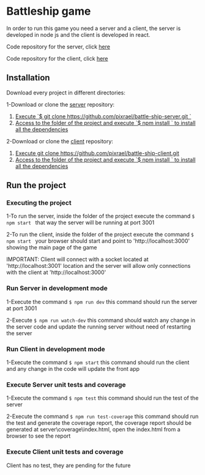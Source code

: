 # Battleship game

In order to run this game you need a server and a client, the server is developed in node js and the client is developed in react.

Code repository for the server, click [here](https://github.com/pixrael/battle-ship-server)

Code repository for the client, click [here](https://github.com/pixrael/battle-ship-client)

## Installation

Download every project in different directories:

1-Download or clone the [server](https://github.com/pixrael/battle-ship-server) repository:
<ol>
    <li><a href="#usage">Execute `$ git clone https://github.com/pixrael/battle-ship-server.git `</a></li>
    <li><a href="#roadmap">Access to the folder of the project and execute `$ npm install ` to install all the dependencies</a></li>    
  </ol>

2-Download or clone the [client](https://github.com/pixrael/battle-ship-client) repository:

<ol>
    <li><a href="#usage">Execute git clone https://github.com/pixrael/battle-ship-client.git</a></li>
    <li><a href="#roadmap">Access to the folder of the project and execute `$ npm install ` to install all the dependencies</a></li>    
  </ol>

## Run the project

### Executing the project

1-To run the server, inside the folder of the project execute the command `$ npm start ` that way the server will be running at port 3001

2-To run the client, inside the folder of the project execute the command `$ npm start ` your browser should start and point to 'http://localhost:3000' showing the main page of the game

IMPORTANT: Client will connect with a socket located at 'http://localhost:3001' location and the server will allow only connections with the client at 'http://localhost:3000'

### Run Server in development mode

1-Execute the command `$ npm run dev` this command should run the server at port 3001

2-Execute `$ npm run watch-dev` this command should watch any change in the server code and update the running server without need of restarting the server

### Run Client in development mode

1-Execute the command `$ npm start` this command should run the client and any change in the code will update the front app

### Execute Server unit tests and coverage

1-Execute the command `$ npm test` this command should run the test of the server

2-Execute the command `$ npm run test-coverage` this command should run the test and generate the coverage report, the coverage report should be generated at server\coverage\index.html, open the index.html from a browser to see the report

### Execute Client unit tests and coverage

Client has no test, they are pending for the future
